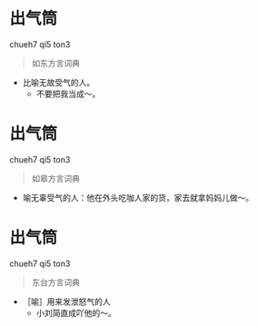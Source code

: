 # 出气筒
chueh7 qi5 ton3
> 如东方言词典
- 比喻无故受气的人。
  - 不要把我当成～。

# 出气筒
chueh7 qi5 ton3
> 如皋方言词典
- 喻无辜受气的人：他在外头吃咖人家的货，家去就拿妈妈儿做～。

# 出气筒
chueh7 qi5 ton3
> 东台方言词典
- ［喻］用来发泄怒气的人
  - 小刘简直成吖他的～。
